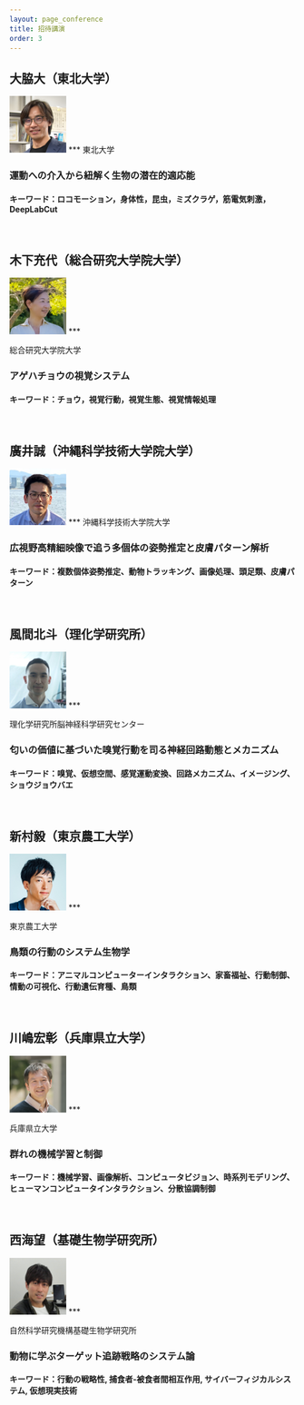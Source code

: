 ```yaml
---
layout: page_conference
title: 招待講演
order: 3
---
```

## 大脇大（東北大学）  
<img src="/event_01/images/owaki.png" width="100px">  
***
東北大学

### 運動への介入から紐解く生物の潜在的適応能  

#### キーワード：ロコモーション，身体性，昆虫，ミズクラゲ，筋電気刺激，DeepLabCut

<br>

## 木下充代（総合研究大学院大学）  
<img src="/event_01/images/kinoshita.png" width="100px">  
***

総合研究大学院大学

### アゲハチョウの視覚システム  

#### キーワード：チョウ，視覚行動，視覚生態、視覚情報処理  

<br>

## 廣井誠（沖縄科学技術大学院大学）  
<img src="/event_01/images/hiroi.jpg" width="100px">   
***
沖縄科学技術大学院大学

### 広視野高精細映像で追う多個体の姿勢推定と皮膚パターン解析

#### キーワード：複数個体姿勢推定、動物トラッキング、画像処理、頭足類、皮膚パターン


<br>

## 風間北斗（理化学研究所）  
<img src="/event_01/images/kazama.jpg" width="100px">  
***

理化学研究所脳神経科学研究センター

### 匂いの価値に基づいた嗅覚行動を司る神経回路動態とメカニズム  


#### キーワード：嗅覚、仮想空間、感覚運動変換、回路メカニズム、イメージング、ショウジョウバエ


<br>

## 新村毅（東京農工大学）  
<img src="/event_01/images/shinmura.jpg" width="100px">
***

東京農工大学

### 鳥類の行動のシステム生物学

#### キーワード：アニマルコンピューターインタラクション、家畜福祉、行動制御、情動の可視化、行動遺伝育種、鳥類


<br>

## 川嶋宏彰（兵庫県立大学）  
<img src="/event_01/images/kawashima.png" width="100px">
***

兵庫県立大学

### 群れの機械学習と制御

#### キーワード：機械学習、画像解析、コンピュータビジョン、時系列モデリング、ヒューマンコンピュータインタラクション、分散協調制御


<br>

## 西海望（基礎生物学研究所）   
<img src="/event_01/images/nishiumi.png" width="100px">
***

自然科学研究機構基礎生物学研究所

### 動物に学ぶターゲット追跡戦略のシステム論

#### キーワード：行動の戦略性, 捕食者-被食者間相互作用, サイバーフィジカルシステム, 仮想現実技術


<br>
